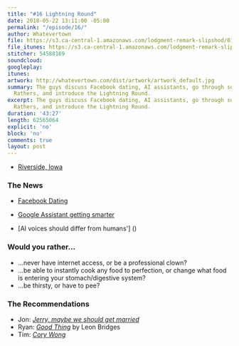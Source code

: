 ```yaml
---
title: "#16 Lightning Round"
date: 2018-05-22 13:11:00 -05:00
permalink: "/episode/16/"
author: Whatevertown
file: https://s3.ca-central-1.amazonaws.com/lodgment-remark-slipshod/016.mp3
file_itunes: https://s3.ca-central-1.amazonaws.com/lodgment-remark-slipshod/016.m4a
stitcher: 54588169
soundcloud: 
googleplay: 
itunes: 
artwork: http://whatevertown.com/dist/artwork/artwork_default.jpg
summary: The guys discuss Facebook dating, AI assistants, go through some Would You
  Rathers, and introduce the Lightning Round.
excerpt: The guys discuss Facebook dating, AI assistants, go through some Would You
  Rathers, and introduce the Lightning Round.
duration: '43:27'
length: 62565064
explicit: 'no'
block: 'no'
comments: true
layout: post
---
```


- [Riverside, Iowa](http://www.cityofriversideiowa.com/)

### The News
- [Facebook Dating](https://www.theverge.com/2018/5/1/17307782/facebook-tinder-dating-app-f8-match-okcupid)

- [Google Assistant getting smarter](https://www.theverge.com/2018/5/8/17332070/google-assistant-makes-phone-call-demo-duplex-io-2018)

- [AI voices should differ from humans'] ()

### Would you rather…
- …never have internet access, or be a professional clown?
- …be able to instantly cook any food to perfection, or change what food is entering your stomach/digestive system?
- …be thirsty, or have to pee?

### The Recommendations
- Jon: *[Jerry, maybe we should get married](https://www.youtube.com/watch?v=1cjZHAyrf4E)*
- Ryan: *[Good Thing](https://open.spotify.com/user/leonbridges_official/playlist/5p1n11Fqes0R83nw1hGGTe)* by Leon Bridges
- Tim: *[Cory Wong](http://coryjwong.com/)*